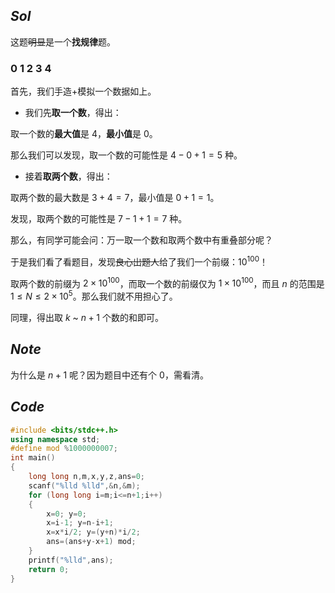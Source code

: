 ## $Sol$

这题~~明显~~是一个**找规律**题。

### $0$ $1$ $2$ $3$ $4$

首先，我们手造+模拟一个数据如上。

- 我们先**取一个数**，得出：

取一个数的**最大值**是 $4$，**最小值**是 $0$。

那么我们可以发现，取一个数的可能性是 $4-0+1=5$ 种。

- 接着**取两个数**，得出：

取两个数的最大数是 $3+4=7$，最小值是 $0+1=1$。

发现，取两个数的可能性是 $7-1+1=7$ 种。

那么，有同学可能会问：万一取一个数和取两个数中有重叠部分呢？

于是我们看了看题目，发现~~良心出题人~~给了我们一个前缀：$10^{100}$！

取两个数的前缀为 $2×10^{100}$，而取一个数的前缀仅为 $1×10^{100}$，而且 $n$ 的范围是 $1 ≤ N ≤ 2× 10^5$。那么我们就不用担心了。

同理，得出取 $k$ ~ $n+1$ 个数的和即可。

## $Note$

为什么是 $n+1$ 呢？因为题目中还有个 $0$，需看清。

## $Code$

```cpp
#include <bits/stdc++.h>
using namespace std;
#define mod %1000000007;
int main()
{
	long long n,m,x,y,z,ans=0;
	scanf("%lld %lld",&n,&m);
	for (long long i=m;i<=n+1;i++)
	{
		x=0; y=0;
		x=i-1; y=n-i+1;
		x=x*i/2; y=(y+n)*i/2;
		ans=(ans+y-x+1) mod;
	}
	printf("%lld",ans);
	return 0;
}
```
